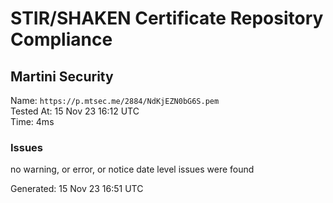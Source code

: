 # STIR/SHAKEN Certificate Repository Compliance

## Martini Security

Name: `https://p.mtsec.me/2884/NdKjEZN0bG6S.pem`\
Tested At: 15 Nov 23 16:12 UTC\
Time: 4ms

### Issues

no warning, or error, or notice date level issues were found

Generated: 15 Nov 23 16:51 UTC